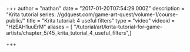 +++
author = "nathan"
date = "2017-01-20T07:54:29.000Z"
description = "Krita tutorial series: //gdquest.com/game-art-quest/volume-1/course-public/"
title = "Krita tutorial: 4 useful filters"
type = "video"
videoid = "HzEAH1uuErM"
aliases = [ "/tutorial/art/krita-tutorial-for-game-artists/chapter_5/45_krita_tutorial_4_useful_filters",]

+++